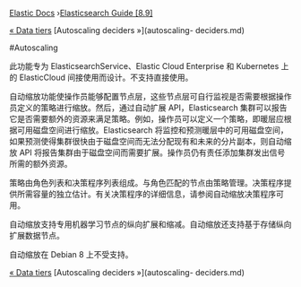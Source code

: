 

[Elastic Docs](/guide/) ›[Elasticsearch Guide [8.9]](index.md)

[« Data tiers](data-tiers.md) [Autoscaling deciders »](autoscaling-
deciders.md)

#Autoscaling

此功能专为 ElasticsearchService、Elastic Cloud Enterprise 和 Kubernetes 上的 ElasticCloud 间接使用而设计。不支持直接使用。

自动缩放功能使操作员能够配置节点层，这些节点层可自行监视是否需要根据操作员定义的策略进行缩放。然后，通过自动扩展 API，Elasticsearch 集群可以报告它是否需要额外的资源来满足策略。例如，操作员可以定义一个策略，即暖层应根据可用磁盘空间进行缩放。Elasticsearch 将监控和预测暖层中的可用磁盘空间，如果预测使得集群很快由于磁盘空间而无法分配现有和未来的分片副本，则自动缩放 API 将报告集群由于磁盘空间而需要扩展。操作员仍有责任添加集群发出信号所需的额外资源。

策略由角色列表和决策程序列表组成。与角色匹配的节点由策略管理。决策程序提供所需容量的独立估计。有关决策程序的详细信息，请参阅自动缩放决策程序可用。

自动缩放支持专用机器学习节点的纵向扩展和缩减。自动缩放还支持基于存储纵向扩展数据节点。

自动缩放在 Debian 8 上不受支持。

[« Data tiers](data-tiers.md) [Autoscaling deciders »](autoscaling-
deciders.md)
